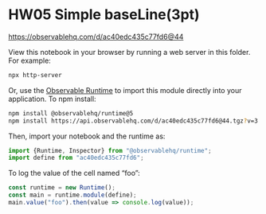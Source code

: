 # HW05 Simple baseLine(3pt)

https://observablehq.com/d/ac40edc435c77fd6@44

View this notebook in your browser by running a web server in this folder. For
example:

~~~sh
npx http-server
~~~

Or, use the [Observable Runtime](https://github.com/observablehq/runtime) to
import this module directly into your application. To npm install:

~~~sh
npm install @observablehq/runtime@5
npm install https://api.observablehq.com/d/ac40edc435c77fd6@44.tgz?v=3
~~~

Then, import your notebook and the runtime as:

~~~js
import {Runtime, Inspector} from "@observablehq/runtime";
import define from "ac40edc435c77fd6";
~~~

To log the value of the cell named “foo”:

~~~js
const runtime = new Runtime();
const main = runtime.module(define);
main.value("foo").then(value => console.log(value));
~~~
